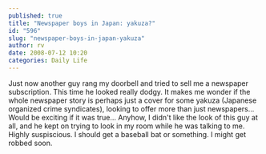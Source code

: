 ```yaml
---
published: true
title: "Newspaper boys in Japan: yakuza?"
id: "596"
slug: "newspaper-boys-in-japan-yakuza"
author: rv
date: 2008-07-12 10:20
categories: Daily Life
---
```

Just now another guy rang my doorbell and tried to sell me a newspaper subscription. This time he looked really dodgy. It makes me wonder if the whole newspaper story is perhaps just a cover for some yakuza (Japanese organized crime syndicates), looking to offer more than just newspapers... Would be exciting if it was true... Anyhow, I didn't like the look of this guy at all, and he kept on trying to look in my room while he was talking to me. Highly suspiscious. I should get a baseball bat or something. I might get robbed soon.